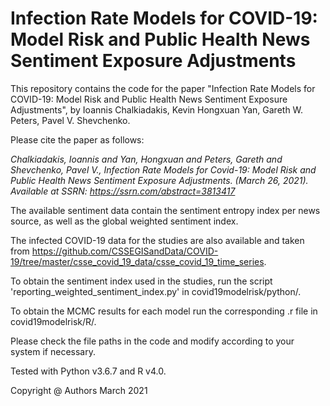 # Infection Rate Models for COVID-19: Model Risk and Public Health News Sentiment Exposure Adjustments

This repository contains the code for the paper "Infection Rate Models for COVID-19: Model Risk and Public Health News Sentiment Exposure Adjustments", by Ioannis Chalkiadakis, Kevin Hongxuan Yan, Gareth W. Peters, Pavel V. Shevchenko.

Please cite the paper as follows:

_Chalkiadakis, Ioannis and Yan, Hongxuan and Peters, Gareth and Shevchenko, Pavel V., Infection Rate Models for Covid-19: Model Risk and Public Health News Sentiment Exposure Adjustments. (March 26, 2021). Available at SSRN: https://ssrn.com/abstract=3813417_



The available sentiment data contain the sentiment entropy index per news source, as well as the global weighted sentiment index. 

The infected COVID-19 data for the studies are also available and taken from https://github.com/CSSEGISandData/COVID-19/tree/master/csse_covid_19_data/csse_covid_19_time_series.

To obtain the sentiment index used in the studies, run the script 'reporting_weighted_sentiment_index.py' in covid19modelrisk/python/.

To obtain the MCMC results for each model run the corresponding .r file in covid19modelrisk/R/.

Please check the file paths in the code and modify according to your system if necessary.

Tested with Python v3.6.7 and R v4.0.








Copyright @ Authors March 2021

